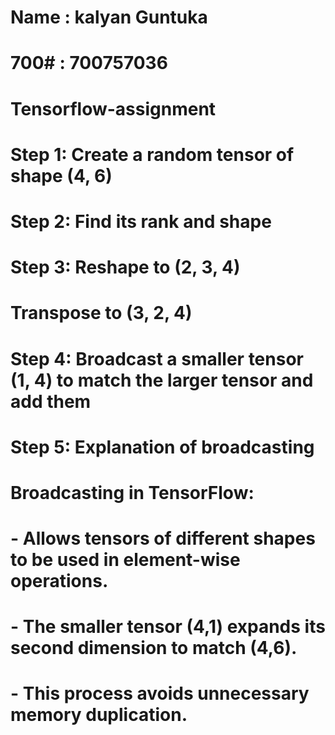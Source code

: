 # Name : kalyan Guntuka
# 700# : 700757036

# Tensorflow-assignment

# Step 1: Create a random tensor of shape (4, 6)
# Step 2: Find its rank and shape
# Step 3: Reshape to (2, 3, 4)
# Transpose to (3, 2, 4)
# Step 4: Broadcast a smaller tensor (1, 4) to match the larger tensor and add them
# Step 5: Explanation of broadcasting
# Broadcasting in TensorFlow:
# - Allows tensors of different shapes to be used in element-wise operations.
# - The smaller tensor (4,1) expands its second dimension to match (4,6).
# - This process avoids unnecessary memory duplication.
